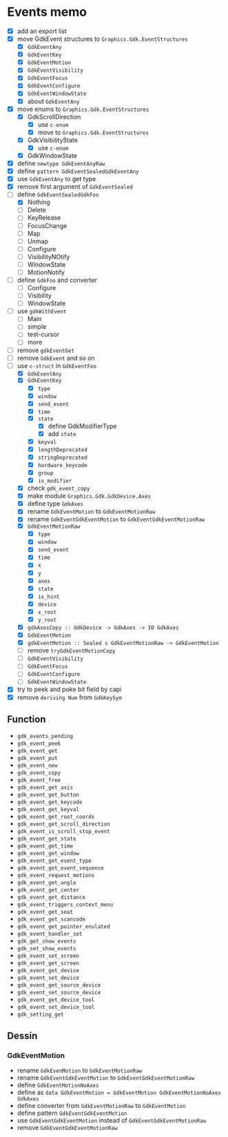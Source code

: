 Events memo
===========

* [x] add an export list
* [x] move GdkEvent structures to `Graphics.Gdk.EventStructures`
	+ [x] `GdkEventAny`
	+ [x] `GdkEventKey`
	+ [x] `GdkEventMotion`
	+ [x] `GdkEventVisibility`
	+ [x] `GdkEventFocus`
	+ [x] `GdkEventConfigure`
	+ [x] `GdkEventWindowState`
	+ [x] about `GdkEventAny`
* [x] move enums to `Graphics.Gdk.EventStructures`
	+ [x] GdkScrollDirection
		- [x] use `c-enum`
		- [x] move to `Graphics.Gdk.EventStructures`
	+ [x] GdkVisibilityState
		- [x] use `c-enum`
	+ [x] GdkWindowState
* [x] define `newtype GdkEventAnyRaw`
* [x] define `pattern GdkEventSealedGdkEventAny`
* [x] use `GdkEventAny` to get type
* [x] remove first argument of `GdkEventSealed`
* [ ] define `GdkEventSealedGdkFoo`
	+ [x] Nothing
	+ [ ] Delete
	+ [ ] KeyRelease
	+ [ ] FocusChange
	+ [ ] Map
	+ [ ] Unmap
	+ [ ] Configure
	+ [ ] VisibilityNOtify
	+ [ ] WindowState
	+ [ ] MotionNotify
* [ ] define `GdkFoo` and converter
	+ [ ] Configure
	+ [ ] Visibility
	+ [ ] WindowState
* [ ] use `gdkWithEvent`
	+ [ ] Main
	+ [ ] simple
	+ [ ] test-cursor
	+ [ ] more
* [ ] remove `gdkEventGet`
* [ ] remove `GdkEvent` and so on
* [ ] use `c-struct` in `GdkEventFoo`
	+ [x] `GdkEventAny`
	+ [x] `GdkEventKey`
		- [x] `type`
		- [x] `window`
		- [x] `send_event`
		- [x] `time`
		- [x] `state`
			* [x] define GdkModifierType
			* [x] add `state`
		- [x] `keyval`
		- [x] `lengthDeprecated`
		- [x] `stringDeprecated`
		- [x] `hardware_keycode`
		- [x] `group`
		- [x] `is_modifier`
	+ [x] check `gdk_event_copy`
	+ [x] make module `Graphics.Gdk.GdkDevice.Axes`
	+ [x] define type `GdkAxes`
	+ [x] rename `GdkEventMotion` to `GdkEventMotionRaw`
	+ [x] rename `GdkEventGdkEventMotion` to `GdkEventGdkEventMotionRaw`
	+ [x] `GdkEventMotionRaw`
		- [x] `type`
		- [x] `window`
		- [x] `send_event`
		- [x] `time`
		- [x] `x`
		- [x] `y`
		- [x] `axes`
		- [x] `state`
		- [x] `is_hint`
		- [x] `device`
		- [x] `x_root`
		- [x] `y_root`
	+ [x] `gdkAxesCopy :: GdkDevice -> GdkAxes -> IO GdkAxes`
	+ [x] `GdkEventMotion`
	+ [x] `gdkEventMotion :: Sealed s GdkEventMotionRaw -> GdkEventMotion`
	+ [ ] remove `tryGdkEventMotionCopy`
	+ [ ] `GdkEventVisibility`
	+ [ ] `GdkEventFocus`
	+ [ ] `GdkEventConfigure`
	+ [ ] `GdkEventWindowState`
* [x] try to peek and poke bit field by capi
* [x] remove `deriving Num` from `GdkKeySym`

Function
--------

* `gdk_events_pending`
* `gdk_event_peek`
* `gdk_event_get`
* `gdk_event_put`
* `gdk_event_new`
* `gdk_event_copy`
* `gdk_event_free`
* `gdk_event_get_axis`
* `gdk_event_get_button`
* `gdk_event_get_keycode`
* `gdk_event_get_keyval`
* `gdk_event_get_root_coords`
* `gdk_event_get_scroll_direction`
* `gdk_event_is_scroll_stop_event`
* `gdk_event_get_state`
* `gdk_event_get_time`
* `gdk_event_get_window`
* `gdk_event_get_event_type`
* `gdk_event_get_event_sequence`
* `gdk_event_request_motions`
* `gdk_event_get_angle`
* `gdk_event_get_center`
* `gdk_event_get_distance`
* `gdk_event_triggers_context_menu`
* `gdk_event_get_seat`
* `gdk_event_get_scancode`
* `gdk_event_get_pointer_enulated`
* `gdk_event_handler_set`
* `gdk_get_show_events`
* `gdk_set_show_events`
* `gdk_event_set_screen`
* `gdk_event_get_screen`
* `gdk_event_get_device`
* `gdk_event_set_device`
* `gdk_event_get_source_device`
* `gdk_event_set_source_device`
* `gdk_event_get_device_tool`
* `gdk_event_set_device_tool`
* `gdk_setting_get`

Dessin
------

### GdkEventMotion

* rename `GdkEvenMotion` to `GdkEventMotionRaw`
* rename `GdkEventGdkEventMotion` to `GdkEventGdkEventMotionRaw`
* define `GdkEventMotionNoAxes`
* define as `data GdkEventMotion = GdkEventMotion GdkEventMotionNoAxes GdkAxes`
* define converter from `GdkEventMotionRaw` to `GdkEventMotion`
* define pattern `GdkEventGdkEventMotion`
* use `GdkEventGdkEventMotion` instead of `GdkEventGdkEventMotionRaw`
* remove `GdkEventGdkEventMotionRaw`

